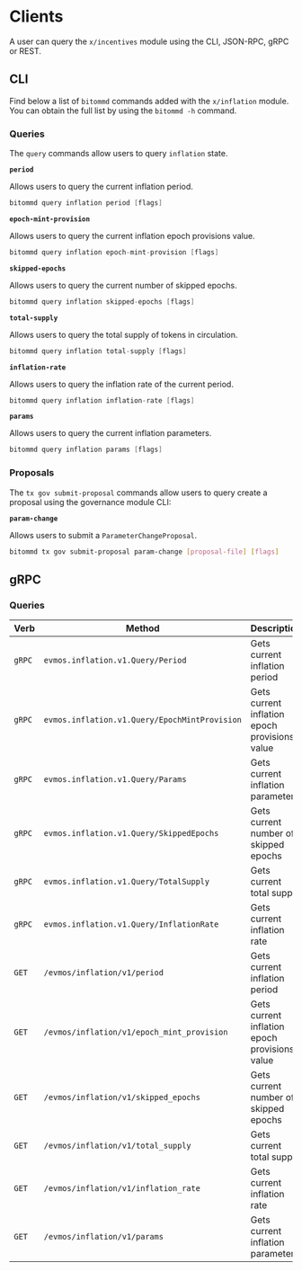 <!--
order: 8
-->

# Clients

A user can query the `x/incentives` module using the CLI, JSON-RPC, gRPC or
REST.

## CLI

Find below a list of `bitommd` commands added with the `x/inflation` module. You
can obtain the full list by using the `bitommd -h` command.

### Queries

The `query` commands allow users to query `inflation` state.

**`period`**

Allows users to query the current inflation period.

```go
bitommd query inflation period [flags]
```

**`epoch-mint-provision`**

Allows users to query the current inflation epoch provisions value.

```go
bitommd query inflation epoch-mint-provision [flags]
```

**`skipped-epochs`**

Allows users to query the current number of skipped epochs.

```go
bitommd query inflation skipped-epochs [flags]
```

**`total-supply`**

Allows users to query the total supply of tokens in circulation.

```go
bitommd query inflation total-supply [flags]
```

**`inflation-rate`**

Allows users to query the inflation rate of the current period.

```go
bitommd query inflation inflation-rate [flags]
```

**`params`**

Allows users to query the current inflation parameters.

```go
bitommd query inflation params [flags]
```

### Proposals

The `tx gov submit-proposal` commands allow users to query create a proposal
using the governance module CLI:

**`param-change`**

Allows users to submit a `ParameterChangeProposal`.

```bash
bitommd tx gov submit-proposal param-change [proposal-file] [flags]
```

## gRPC

### Queries

| Verb   | Method                                        | Description                                   |
| ------ | --------------------------------------------- | --------------------------------------------- |
| `gRPC` | `evmos.inflation.v1.Query/Period`             | Gets current inflation period                 |
| `gRPC` | `evmos.inflation.v1.Query/EpochMintProvision` | Gets current inflation epoch provisions value |
| `gRPC` | `evmos.inflation.v1.Query/Params`             | Gets current inflation parameters             |
| `gRPC` | `evmos.inflation.v1.Query/SkippedEpochs`      | Gets current number of skipped epochs         |
| `gRPC` | `evmos.inflation.v1.Query/TotalSupply`        | Gets current total supply                     |
| `gRPC` | `evmos.inflation.v1.Query/InflationRate`      | Gets current inflation rate                   |
| `GET`  | `/evmos/inflation/v1/period`                  | Gets current inflation period                 |
| `GET`  | `/evmos/inflation/v1/epoch_mint_provision`    | Gets current inflation epoch provisions value |
| `GET`  | `/evmos/inflation/v1/skipped_epochs`          | Gets current number of skipped epochs         |
| `GET`  | `/evmos/inflation/v1/total_supply`          | Gets current total supply                     |
| `GET`  | `/evmos/inflation/v1/inflation_rate`          | Gets current inflation rate                   |
| `GET`  | `/evmos/inflation/v1/params`                  | Gets current inflation parameters             |
